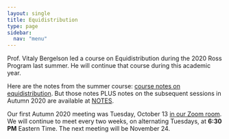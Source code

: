 ```yaml
---
layout: single
title: Equidistribution
type: page
sidebar:
  nav: "menu"
---
```


Prof. Vitaly Bergelson led a course on Equidistribution 
during the 2020 Ross Program last summer.  He will continue that course
during this academic year.

Here are the notes from the summer course:
[course notes on equidistribution](./Equidistribution_Notes.pdf).
But those notes PLUS notes on the subsequent sessions in Autumn 2020
are available at [NOTES](https://www.overleaf.com/read/gwnwmsrzqjkm).

Our first Autumn 2020 meeting was Tuesday, October 13 
[in our Zoom room](https://zoom.us/my/rossmath?pwd=R2dSMG1ETDltRVNGT2tvT1hDcEg5dz09).
We will continue to meet every two weeks, on alternating Tuesdays,
at **6:30 PM** Eastern Time.  The next meeting will be November 24.


